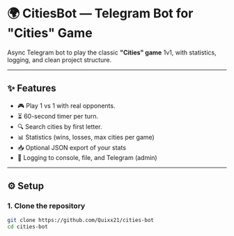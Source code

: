 # 🌍 CitiesBot — Telegram Bot for "Cities" Game

Async Telegram bot to play the classic **"Cities" game** 1v1, with statistics, logging, and clean project structure.

---

## ✨ Features

- 🎮 Play 1 vs 1 with real opponents.
- ⏳ 60-second timer per turn.
- 🔍 Search cities by first letter.
- 📊 Statistics (wins, losses, max cities per game)
- 📥 Optional JSON export of your stats
- 📝 Logging to console, file, and Telegram (admin)

---

## ⚙️ Setup

### 1. Clone the repository

```bash
git clone https://github.com/Quixx21/cities-bot
cd cities-bot

